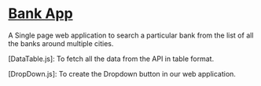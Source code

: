 # [Bank App](https://bank-app3.herokuapp.com/)

 A Single page web application to search a particular bank from the list of all the banks around multiple cities. 
 

[DataTable.js]: To fetch all the data from the API in table format.

[DropDown.js]: To create the Dropdown button in our web application.

